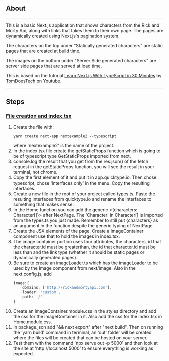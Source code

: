 ## About
---

This is a basic Next.js application that shows characters from the Rick and Morty Api, along with links that takes them to their own page. The pages are dynamically created using Next.js's pagination system.

The characters on the top under "Statically generated characters" are static pages that are created at build time.

The images on the bottom under "Server Side generated characters" are server side pages that are served at load time.

This is based on the tutorial [Learn Next.js With TypeScript in 30 Minutes](https://www.youtube.com/watch?v=OTuHnVvxTDs) by [TomDoesTech](https://www.youtube.com/c/TomDoesTech) on Youtube.

---
## Steps

### <u>File creation and index.tsx</u>

1. Create the file with: 
    ```
    yarn create next-app nextexample2 --typescript
    ```
    where 'nextexample2' is the name of the project.
1. In the index.tsx file create the getStaticProps function which is going to be of typescript type GetStaticProps imported from next.
1. console.log the result that you get from the res.json() of the fetch request in the getStaticProps function, you will see the result in your terminal, not chrome.
1. Copy the first element of it and put it in app.quicktype.io. Then chose typescript, chose 'interfaces only' in the menu. Copy the resulting interfaces.
1. Create a new file in the root of your project called types.ts. Paste the resulting interfaces from quicktype.io and rename the interfaces to something that makes sense. 
1. In the Home function you can add the generic <{characters: Character[]}> after NextPage. The 'Character' in Character[] is imported from the types.ts you just made. Remember to still put {characters} as an argument in the function despite the generic typing of NextPage.
1. Create the JSX elements of the page. Create a ImageContainer component use that to hold the images in index.tsx.
1. The image container portion uses four attributes, the characters, id that the character.id must be greaterthan, the id that character.id must be less than and the link type (whether it should be static pages or dynamically generated pages).
1. Be sure to create an imageLoader.ts which has the imageLoader to be used by the Image component from next/image. Also in the next.config.js, add
    ```typescript
    image:{
        domains: ['http://rickandmortyapi.com'],
        loader: 'custom',
        path: '/'
    }
    ```
1. Create an ImageContainer.module.css in the styles directory and add the css for the imageContainer in it. Also add the css for the index.tsx in Home.module.css. 
1. In package.json add "&& next export" after "next build". Then on running the 'yarn build' command in terminal, an 'out' folder will be created where the files will be created that can be hosted on your server.
1. Test them with the command 'npx serve out -p 5000' and then look at the site at 'http://localhost:5000' to ensure everything is working as expected.
